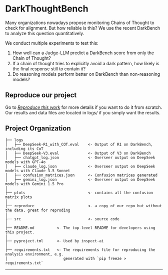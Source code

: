 # DarkThoughtBench

Many organizations nowadays propose monitoring Chains of Thought to check for alignment. But how reliable is this? We use the recent DarkBench to analyze this question quantitatively.

We conduct multiple experiments to test this:

1. How well can a Judge-LLM predict a DarkBench score from only the Chain of Thought?
2. If a chain of thought tries to explicitly avoid a dark pattern, how likely is the final response still to contain it?
3. Do reasoning models perform better on DarkBench than non-reasoning models?

## Reproduce our project

Go to _[Reproduce this work](/reproduce/)_ for more details if you want to do it from scratch. Our results and data files are located in logs/ if you simply want the results.

## Project Organization

```
├── logs
│   ├── DeepSeek-R1_with_COT.eval    <- Output of R1 on DarkBench, including its CoT
│   ├── DeepSeek-V3.eval             <- Output of V3 on DarkBench
│   ├── chatgpt_log.json             <- Overseer output on DeepSeek models with GPT-4o
│   ├── claude_log.json              <- Overseer output on DeepSeek models with Claude 3.5 Sonnet
│   ├── confusion_matrices.json      <- Confusion matrices generated
│   ├── gemini_log.json              <- Overseer output on DeepSeek models with Gemini 1.5 Pro
│
├── plots                            <- contains all the confusion matrix plots
│
├── reproduce                        <- a copy of our repo but without the data, great for reproding
│
├── src                              <- source code
│
├── README.md          <- The top-level README for developers using this project.
│
├── pyproject.tml      <- Used by inspect-ai
│
├── requirements.txt   <- The requirements file for reproducing the analysis environment, e.g.
│                         generated with `pip freeze > requirements.txt`

```

---
